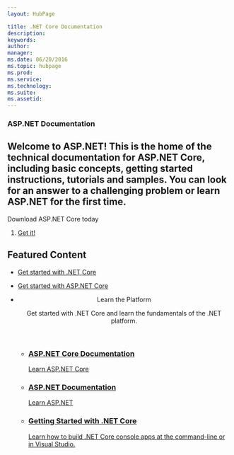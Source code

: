```yaml
---
layout: HubPage

title: .NET Core Documentation
description:
keywords:
author:
manager:
ms.date: 06/20/2016
ms.topic: hubpage
ms.prod:
ms.service:
ms.technology:
ms.suite:
ms.assetid:
---
```


<article id="main">
    <section id="hero-content" class="graph">
        <h1>ASP.NET Documentation</h1>
        <h2>Welcome to ASP.NET! This is the home of the technical documentation for ASP.NET Core, including basic concepts, getting started instructions, tutorials and samples. You can look for an answer to a challenging problem or learn ASP.NET for the first time.</h2>
    </section>
    <aside class="alert section-border">
        <p>Download ASP.NET Core today</p>
        <ol class="action-list">
            <li><a href="https://dot.net/core" class="button-bordered button-translucent">Get it!</a></li>
        </ol>
    </aside>
    <section id="featured" class="container">
        <h2 class="section-heading"><span class="icon icon-lightbulb-checked"></span> Featured Content</h2>
        <div class="features row">
            <ul class="column-half">
                <li><a href="https://docs.microsoft.com/dotnet">Get started with .NET Core</a></li>
            </ul>
            <ul class="column-half">
                <li><a href="aspnetcore/intro.md">Get started with ASP.NET Core</a></li>
            </ul>
        </div>
    </section>
    <div id="journeys">
        <section class="container">
            <ul class="journeys-list">
                <li class="journey-step">
                    <header class="journey-step-header row">
                        <div class="title column-third">
                            <span class="icon icon-tip"></span>
                            <p>Learn the Platform</p>
                        </div>
                        <p class="description column-two-thirds">
                            Get started with .NET Core and learn the fundamentals of the .NET platform.
                        </p>
                    </header>
                    <section class="journey-step-elements content">
                        <ul class="row">
                            <li class="column column-third">
                                <a href="aspnetcore/intro.md">
                                    <h3>ASP.NET Core Documentation</h3>
                                    <p>Learn ASP.NET Core</p>
                                </a>
                            </li>
                            <li class="column column-third">
                                <a href="aspnet/index.md">
                                    <h3>ASP.NET Documentation</h3>
                                    <p>Learn ASP.NET</p>
                                </a>
                            </li>
                            <li class="column column-third">
                                <a href="https://docs.microsoft.com/dotnet">
                                    <h3>Getting Started with .NET Core</h3>
                                    <p>Learn how to build .NET Core console apps at the command-line or in Visual Studio.</p>
                                </a>
                            </li>
                        </ul>
                    </section>
                </li>
            </ul>
        </section>
    </div>
</article>